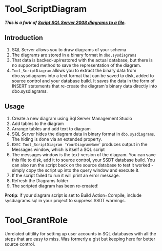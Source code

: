 # Tool_ScriptDiagram #
***This is a fork of [Script SQL Server 2008 diagrams to a file](http://web.archive.org/web/20130427102921/http://www.conceptdevelopment.net/Database/Tool_ScriptDiagram2008/).***

## Introduction ##
1. SQL Server allows you to draw diagrams of your schema
1. The diagrams are stored in a binary format in `dbo.sysdiagrams`
1. That data is backed-up/restored with the actual database, but there is no supported method to save the representation of the diagram. 
1. `Tool_ScriptDiagram` allows you to extract the binary data from dbo.sysdiagrams into a text format that can be saved to disk, added to source control and your database build. It saves the data in the form of INSERT statements that re-create the diagram's binary data directly into dbo.sysdiagrams.

## Usage ##
1. Create a new diagram using Sql Server Management Studio
1. Add tables to the diagram
1. Arrange tables and add text to diagram
1. SQL Server hides the diagram data in binary format in `dbo.sysdiagrams`. The hiding is done via an extended property.
1. `EXEC Tool_ScriptDiagram 'YourDiagramName`' produces output in the Messages window, which is itself a SQL script
1. The messages window is the text-version of the diagram. You can save this file to disk, add it to source control, your SSDT database build. You can also run the script back on the source database to test it worked - simply copy the script up into the query window and execute it.
1. If the script failed to run it will print an error message.
6. Refresh the Diagrams folder
7. The scripted diagram has been re-created!

**Protip:** if your diagram script is set to Build Action=Compile, include sysdiagrams.sql in your project to suppress SSDT warnings.

# Tool_GrantRole #
Unrelated utitility for setting up user accounts in SQL databases with all the steps that are easy to miss. 
Was formerly a gist but keeping here for better source control.